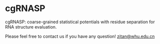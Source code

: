 # cgRNASP
cgRNASP: coarse-grained statistical potentials with residue separation for RNA structure evaluation.



Please feel free to contact us if you have any question!
zjtan@whu.edu.cn
